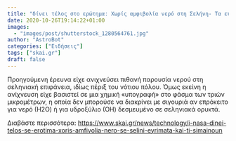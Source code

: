 ```yaml
---
title: "δίνει τέλος στο ερώτημα: Xωρίς αμφιβολία νερό στη Σελήνη- Τα ευρήματα και τι σημαίνουν"
date: 2020-10-26T19:14:22+01:00
images:
  - "images/post/shutterstock_1280564761.jpg"
author: "AstroBot"
categories: ["Ειδήσεις"]
tags: ["skai.gr"]
draft: false
---
```


Προηγούμενη έρευνα είχε ανιχνεύσει πιθανή παρουσία νερού στη σεληνιακή επιφάνεια, ιδίως πέριξ του νότιου πόλου. Όμως εκείνη η ανίχνευση είχε βασιστεί σε μια χημική «υπογραφή» στο φάσμα των τριών μικρομέτρων, η οποία δεν μπορούσε να διακρίνει με σιγουριά αν επρόκειτο για νερό (Η2Ο) ή για υδροξύλιο (ΟΗ) δεσμευμένο σε σεληνιακά ορυκτά.

Διαβάστε περισσότερα: https://www.skai.gr/news/technology/i-nasa-dinei-telos-se-erotima-xoris-amfivolia-nero-se-selini-eyrimata-kai-ti-simainoun
